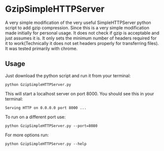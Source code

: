 GzipSimpleHTTPServer
====================

A very simple modification of the very useful SimpleHTTPServer python script to add gzip compression.
Since this is a very simple modification made initially for personal usage. It does not check if gzip is acceptable and just assumes it is. It only sets the minimum number of headers required for it to work(Technically it does not set headers properly
for transferring files). It was tested primarily with chrome.

## Usage

Just download the python script and run it from your terminal:

````
python GzipSimpleHTTPServer.py
````

This will start a localhost server on port 8000. You should see this in your terminal:

````
Serving HTTP on 0.0.0.0 port 8000 ...
````

To run on a different port use:
````
python GzipSimpleHTTPServer.py --port=8080
````

For more options run:
````
python GzipSimpleHTTPServer.py --help
````
